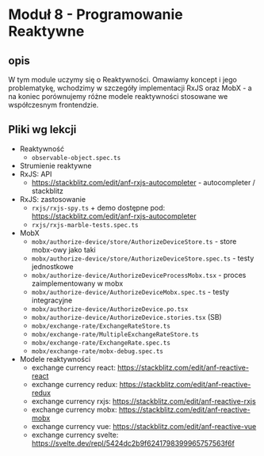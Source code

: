 # Moduł 8 - Programowanie Reaktywne

## opis

W tym module uczymy się o Reaktywności. Omawiamy koncept i jego problematykę, wchodzimy w szczegóły implementacji RxJS oraz MobX - a na koniec porównujemy różne modele reaktywności stosowane we współczesnym frontendzie.

## Pliki wg lekcji

- Reaktywność
  - `observable-object.spec.ts`
- Strumienie reaktywne
- RxJS: API
  - https://stackblitz.com/edit/anf-rxjs-autocompleter - autocompleter / stackblitz
- RxJS: zastosowanie
  - `rxjs/rxjs-spy.ts` + demo dostępne pod: https://stackblitz.com/edit/anf-rxjs-autocompleter
  - `rxjs/rxjs-marble-tests.spec.ts`
- MobX
  - `mobx/authorize-device/store/AuthorizeDeviceStore.ts` - store mobx-owy jako taki
  - `mobx/authorize-device/store/AuthorizeDeviceStore.spec.ts` - testy jednostkowe
  - `mobx/authorize-device/AuthorizeDeviceProcessMobx.tsx` - proces zaimplementowany w mobx
  - `mobx/authorize-device/AuthorizeDeviceMobx.spec.ts` - testy integracyjne
  - `mobx/authorize-device/AuthorizeDevice.po.tsx`
  - `mobx/authorize-device/AuthorizeDevice.stories.tsx` (SB)
  - `mobx/exchange-rate/ExchangeRateStore.ts`
  - `mobx/exchange-rate/MultipleExchangeRateStore.ts`
  - `mobx/exchange-rate/ExchangeRate.spec.ts`
  - `mobx/exchange-rate/mobx-debug.spec.ts`
- Modele reaktywności
  - exchange currency react: https://stackblitz.com/edit/anf-reactive-react
  - exchange currency redux: https://stackblitz.com/edit/anf-reactive-redux
  - exchange currency rxjs: https://stackblitz.com/edit/anf-reactive-rxjs
  - exchange currency mobx: https://stackblitz.com/edit/anf-reactive-mobx
  - exchange currency vue: https://stackblitz.com/edit/anf-reactive-vue
  - exchange currency svelte: https://svelte.dev/repl/5424dc2b9f6241798399965757563f6f
